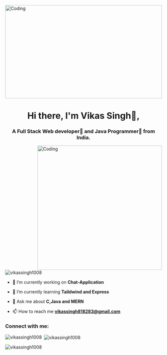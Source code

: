 
<img  alt="Coding" height="300px" width="100%" src="https://images.unsplash.com/photo-1545670723-196ed0954986?ixlib=rb-4.0.3&ixid=M3wxMjA3fDB8MHxzZWFyY2h8MTd8fHdlYiUyMGRldmVsb3BtZW50fGVufDB8fDB8fHww&w=1000&q=80">
<h1 align="center">Hi there, I'm Vikas Singh👦,</h1>
<h3 align="center">A Full Stack Web developer🎯 and Java Programmer🎨 from India.</h3>
<img align="right" alt="Coding" width="400" src="https://cdn.dribbble.com/users/1162077/screenshots/3848914/programmer.gif">
<p align="left"> <img src="https://komarev.com/ghpvc/?username=vikassingh1008&label=Profile%20views&color=0e75b6&style=flat" alt="vikassingh1008" /> </p>

- 🔭 I’m currently working on **Chat-Application**

- 🌱 I’m currently learning **Taildwind and Express**

- 💬 Ask me about **C,Java and MERN**

- 📫 How to reach me **vikassingh818283@gmail.com**

<h3 align="left">Connect with me:</h3>
<p align="left">
</p>

<p><img align="left" src="https://github-readme-stats.vercel.app/api/top-langs?username=vikassingh1008&show_icons=true&locale=en&layout=compact" alt="vikassingh1008" /></p>

<p>&nbsp;<img align="center" src="https://github-readme-stats.vercel.app/api?username=vikassingh1008&show_icons=true&locale=en" alt="vikassingh1008" /></p>

<p><img align="center" src="https://github-readme-streak-stats.herokuapp.com/?user=vikassingh1008&" alt="vikassingh1008" /></p>
